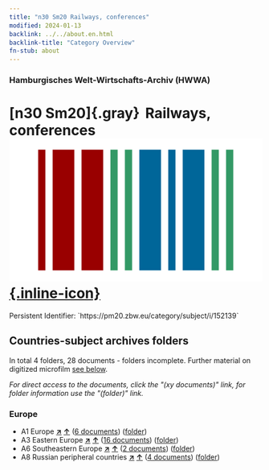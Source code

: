 ```yaml
---
title: "n30 Sm20 Railways, conferences"
modified: 2024-01-13
backlink: ../../about.en.html
backlink-title: "Category Overview"
fn-stub: about
---
```


### Hamburgisches Welt-Wirtschafts-Archiv (HWWA)

# [n30 Sm20]{.gray}&#8201; Railways, conferences &#160; [![Wikidata](/images/Wikidata-logo.svg "Wikidata"){.inline-icon}](http://www.wikidata.org/entity/Q104711136)

<div class="hint">Persistent Identifier: `https://pm20.zbw.eu/category/subject/i/152139`</div>







## Countries-subject archives folders







In total 4 folders, 28 documents - folders incomplete. Further material on digitized microfilm [see below](#filmsections).

_For direct access to the documents, click the "(xy documents)" link, for folder information use the "(folder)" link._



### Europe

- A1 Europe [**&nearr;**](../../../geo/i/140892/about.en.html "Europe (all folders)") [**&uarr;**](../../../geo/about.en.html#A1 "Country category system") (<a href="https://pm20.zbw.eu/iiifview/folder/sh/140892,152139" title="about: Europe : Railways, conferences" target="_blank">6 documents</a>) ([folder](../../../../folder/sh/1408xx/140892/1521xx/152139/about.en.html))
- A3 Eastern Europe [**&nearr;**](../../../geo/i/140896/about.en.html "Eastern Europe (all folders)") [**&uarr;**](../../../geo/about.en.html#A3 "Country category system") (<a href="https://pm20.zbw.eu/iiifview/folder/sh/140896,152139" title="about: Eastern Europe : Railways, conferences" target="_blank">16 documents</a>) ([folder](../../../../folder/sh/1408xx/140896/1521xx/152139/about.en.html))
- A6 Southeastern Europe [**&nearr;**](../../../geo/i/140900/about.en.html "Southeastern Europe (all folders)") [**&uarr;**](../../../geo/about.en.html#A6 "Country category system") (<a href="https://pm20.zbw.eu/iiifview/folder/sh/140900,152139" title="about: Southeastern Europe : Railways, conferences" target="_blank">2 documents</a>) ([folder](../../../../folder/sh/1409xx/140900/1521xx/152139/about.en.html))
- A8 Russian peripheral countries [**&nearr;**](../../../geo/i/140904/about.en.html "Russian peripheral countries (all folders)") [**&uarr;**](../../../geo/about.en.html#A8 "Country category system") (<a href="https://pm20.zbw.eu/iiifview/folder/sh/140904,152139" title="about: Russian peripheral countries : Railways, conferences" target="_blank">4 documents</a>) ([folder](../../../../folder/sh/1409xx/140904/1521xx/152139/about.en.html))



<a id="filmsections" />













